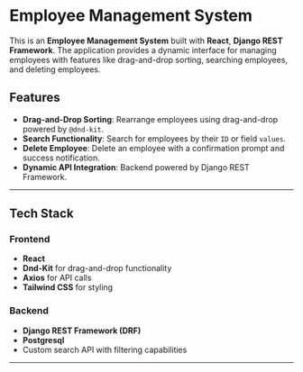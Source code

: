 # Employee Management System

This is an **Employee Management System** built with **React**, **Django REST Framework**. The application provides a dynamic interface for managing employees with features like drag-and-drop sorting, searching employees, and deleting employees.

## Features

- **Drag-and-Drop Sorting**: Rearrange employees using drag-and-drop powered by `@dnd-kit`.
- **Search Functionality**: Search for employees by their `ID` or field `values`.
- **Delete Employee**: Delete an employee with a confirmation prompt and success notification.
- **Dynamic API Integration**: Backend powered by Django REST Framework.

---

## Tech Stack

### Frontend
- **React**
- **Dnd-Kit** for drag-and-drop functionality
- **Axios** for API calls
- **Tailwind CSS** for styling

### Backend
- **Django REST Framework (DRF)**
- **Postgresql**
- Custom search API with filtering capabilities

---
